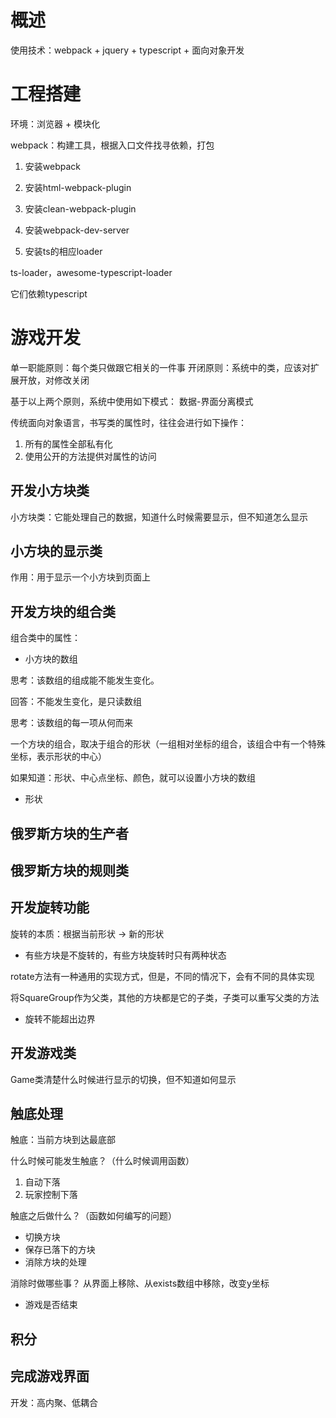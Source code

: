 # 概述

使用技术：webpack + jquery + typescript + 面向对象开发

# 工程搭建

环境：浏览器 + 模块化

webpack：构建工具，根据入口文件找寻依赖，打包

1. 安装webpack

2. 安装html-webpack-plugin

3. 安装clean-webpack-plugin

4. 安装webpack-dev-server

5. 安装ts的相应loader

ts-loader，awesome-typescript-loader

它们依赖typescript


# 游戏开发

单一职能原则：每个类只做跟它相关的一件事
开闭原则：系统中的类，应该对扩展开放，对修改关闭

基于以上两个原则，系统中使用如下模式：
数据-界面分离模式

传统面向对象语言，书写类的属性时，往往会进行如下操作：

1. 所有的属性全部私有化
2. 使用公开的方法提供对属性的访问

## 开发小方块类

小方块类：它能处理自己的数据，知道什么时候需要显示，但不知道怎么显示

## 小方块的显示类

作用：用于显示一个小方块到页面上

## 开发方块的组合类

组合类中的属性：

- 小方块的数组

思考：该数组的组成能不能发生变化。

回答：不能发生变化，是只读数组

思考：该数组的每一项从何而来

一个方块的组合，取决于组合的形状（一组相对坐标的组合，该组合中有一个特殊坐标，表示形状的中心）

如果知道：形状、中心点坐标、颜色，就可以设置小方块的数组

- 形状

## 俄罗斯方块的生产者

## 俄罗斯方块的规则类

## 开发旋转功能

旋转的本质：根据当前形状 -> 新的形状

- 有些方块是不旋转的，有些方块旋转时只有两种状态

rotate方法有一种通用的实现方式，但是，不同的情况下，会有不同的具体实现

将SquareGroup作为父类，其他的方块都是它的子类，子类可以重写父类的方法

- 旋转不能超出边界


## 开发游戏类

Game类清楚什么时候进行显示的切换，但不知道如何显示

## 触底处理

触底：当前方块到达最底部

什么时候可能发生触底？（什么时候调用函数）

1. 自动下落
2. 玩家控制下落

触底之后做什么？（函数如何编写的问题）

- 切换方块
- 保存已落下的方块
- 消除方块的处理

消除时做哪些事？
从界面上移除、从exists数组中移除，改变y坐标

- 游戏是否结束

## 积分

## 完成游戏界面



开发：高内聚、低耦合



